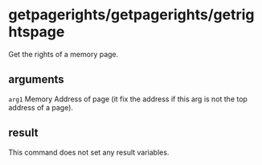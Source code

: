 # getpagerights/getpagerights/getrightspage

Get the rights of a memory page.

## arguments

`arg1` Memory Address of page (it fix the address if this arg is not the top address of a page).

## result

This command does not set any result variables.
